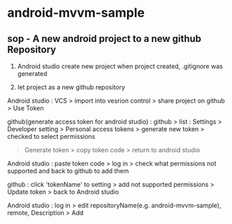 # android-mvvm-sample


## sop - A new android project to a new github Repository

1. Android studio create new project
 when project created, .gitignore was generated

2. let project as a new github repository

Android studio : VCS > import into vesrion control > share project on github > Use Token

github(generate access token for android studio) :
 github > list : Settings > Developer setting > Personal access tokens > generate new token > checked to select permissions
  > Generate token > copy token code > return to android studio

Android studio : paste token code > log in > check what permissions not supported and back to github to add them

github : click 'tokenName' to setting > add not supported permissions > Update token > back to Android studio

Android studio : log in > edit repositoryName(e.g. android-mvvm-sample), remote, Description > Add
